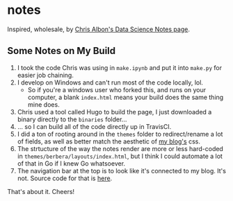 # notes
Inspired, wholesale, by [Chris Albon's Data Science Notes page](https://github.com/chrisalbon/notes).

## Some Notes on My Build

1. I took the code Chris was using in `make.ipynb` and put it into `make.py` for easier job chaining.
2. I develop on Windows and can't run most of the code locally, lol.
    * So if you're a windows user who forked this, and runs on your computer, a blank `index.html` means your build does the same thing mine does.
3. Chris used a tool called Hugo to build the page, I just downloaded a binary directly to the `binaries` folder...
4. ... so I can build all of the code directly up in TravisCI.
5. I did a ton of rooting around in the `themes` folder to redirect/rename a lot of fields, as well as better match the aesthetic of [my blog's](https://napsterinblue.github.io) css.
6. The strtucture of the way the notes render are more or less hard-coded in `themes/berbera/layouts/index.html`, but I think I could automate a lot of that in Go if I knew Go whatsoever.
7. The navigation bar at the top is to look like it's connected to my blog. It's not. Source code for that is [here](https://github.com/NapsterInBlue/MoviesMetricsMusings).

That's about it. Cheers!
